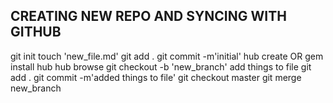 CREATING NEW REPO AND SYNCING WITH GITHUB
-----------------------------------------
git init
touch 'new_file.md'
git add .
git commit -m'initial'
hub create
OR gem install hub
hub browse
git checkout -b 'new_branch'
add things to file
git add .
git commit -m'added things to file'
git checkout master
git merge new_branch
